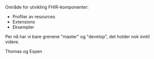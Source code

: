 Område for utvikling FHIR-komponenter:
- Profiler av resources
- Extensions
- Eksempler

Per nå har vi bare grenene "master" og "develop", det holder nok inntil videre. 

Thomas og Espen